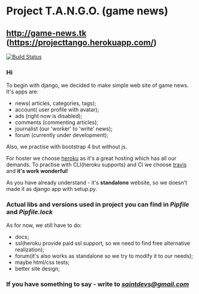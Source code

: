 # Project T.A.N.G.O. (game news)
## http://game-news.tk (https://projecttango.herokuapp.com/)
[![Build Status](https://travis-ci.org/stPhoenix/projecttango.svg?branch=master)](https://travis-ci.org/stPhoenix/projecttango)

### Hi
To begin with django, we decided to make simple web site of game news. It's apps are:
 * news( articles, categories, tags);
 * account( user profile with avatar);
 * ads (right now is disabled);
 * comments (commenting articles);
 * journalist (our 'worker' to 'write' news);
 * forum (currently under development);

Also, we practise with bootstrap 4 but without js.

For hoster we choose [heroku](http://heroku.com/) as it's a great hosting which has all our demands.
To practise with CLI(heroku supports) and CI we choose [travis](https://travis-ci.org/) and **it's work wonderful**!

As you have already understand - it's **standalone** website, so we doesn't made it as django app with setup.py.

### Actual libs and versions used in project you can find in *Pipfile* and *Pipfile.lock*

As for now, we still have to do:
* docs;
* ssl(heroku provide paid ssl support, so we need to find free alternative realization);
* forum(it's also works as standalone so we try to modify it to our needs);
* maybe html/css tests;
* better site design;

### If you have something to say - write to *saintdevs@gmail.com*
